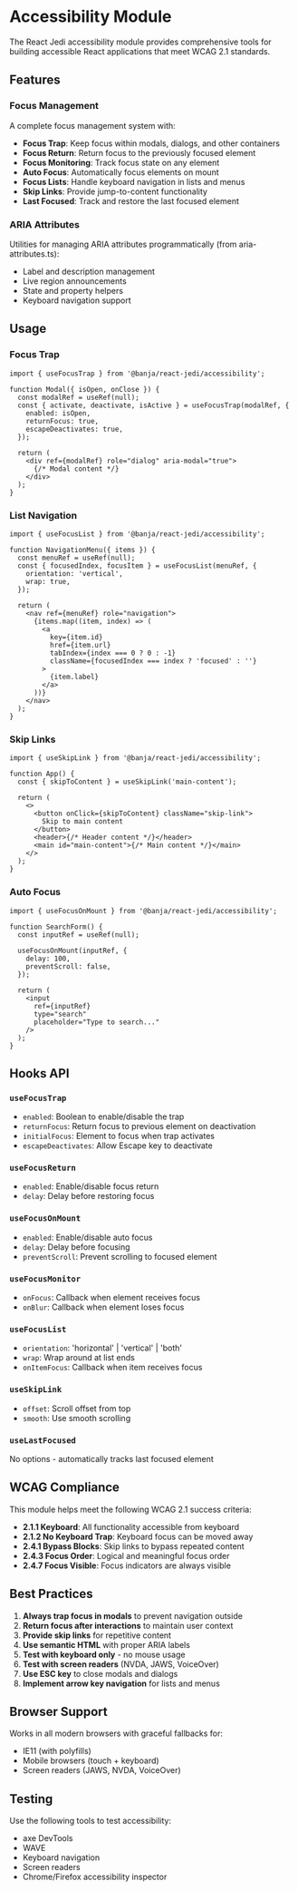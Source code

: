 # Accessibility Module

The React Jedi accessibility module provides comprehensive tools for building accessible React applications that meet WCAG 2.1 standards.

## Features

### Focus Management
A complete focus management system with:
- **Focus Trap**: Keep focus within modals, dialogs, and other containers
- **Focus Return**: Return focus to the previously focused element
- **Focus Monitoring**: Track focus state on any element
- **Auto Focus**: Automatically focus elements on mount
- **Focus Lists**: Handle keyboard navigation in lists and menus
- **Skip Links**: Provide jump-to-content functionality
- **Last Focused**: Track and restore the last focused element

### ARIA Attributes
Utilities for managing ARIA attributes programmatically (from aria-attributes.ts):
- Label and description management
- Live region announcements
- State and property helpers
- Keyboard navigation support

## Usage

### Focus Trap
```tsx
import { useFocusTrap } from '@banja/react-jedi/accessibility';

function Modal({ isOpen, onClose }) {
  const modalRef = useRef(null);
  const { activate, deactivate, isActive } = useFocusTrap(modalRef, {
    enabled: isOpen,
    returnFocus: true,
    escapeDeactivates: true,
  });

  return (
    <div ref={modalRef} role="dialog" aria-modal="true">
      {/* Modal content */}
    </div>
  );
}
```

### List Navigation
```tsx
import { useFocusList } from '@banja/react-jedi/accessibility';

function NavigationMenu({ items }) {
  const menuRef = useRef(null);
  const { focusedIndex, focusItem } = useFocusList(menuRef, {
    orientation: 'vertical',
    wrap: true,
  });

  return (
    <nav ref={menuRef} role="navigation">
      {items.map((item, index) => (
        <a
          key={item.id}
          href={item.url}
          tabIndex={index === 0 ? 0 : -1}
          className={focusedIndex === index ? 'focused' : ''}
        >
          {item.label}
        </a>
      ))}
    </nav>
  );
}
```

### Skip Links
```tsx
import { useSkipLink } from '@banja/react-jedi/accessibility';

function App() {
  const { skipToContent } = useSkipLink('main-content');

  return (
    <>
      <button onClick={skipToContent} className="skip-link">
        Skip to main content
      </button>
      <header>{/* Header content */}</header>
      <main id="main-content">{/* Main content */}</main>
    </>
  );
}
```

### Auto Focus
```tsx
import { useFocusOnMount } from '@banja/react-jedi/accessibility';

function SearchForm() {
  const inputRef = useRef(null);
  
  useFocusOnMount(inputRef, {
    delay: 100,
    preventScroll: false,
  });

  return (
    <input 
      ref={inputRef}
      type="search" 
      placeholder="Type to search..."
    />
  );
}
```

## Hooks API

### `useFocusTrap`
- `enabled`: Boolean to enable/disable the trap
- `returnFocus`: Return focus to previous element on deactivation
- `initialFocus`: Element to focus when trap activates
- `escapeDeactivates`: Allow Escape key to deactivate

### `useFocusReturn`
- `enabled`: Enable/disable focus return
- `delay`: Delay before restoring focus

### `useFocusOnMount`
- `enabled`: Enable/disable auto focus
- `delay`: Delay before focusing
- `preventScroll`: Prevent scrolling to focused element

### `useFocusMonitor`
- `onFocus`: Callback when element receives focus
- `onBlur`: Callback when element loses focus

### `useFocusList`
- `orientation`: 'horizontal' | 'vertical' | 'both'
- `wrap`: Wrap around at list ends
- `onItemFocus`: Callback when item receives focus

### `useSkipLink`
- `offset`: Scroll offset from top
- `smooth`: Use smooth scrolling

### `useLastFocused`
No options - automatically tracks last focused element

## WCAG Compliance

This module helps meet the following WCAG 2.1 success criteria:

- **2.1.1 Keyboard**: All functionality accessible from keyboard
- **2.1.2 No Keyboard Trap**: Keyboard focus can be moved away
- **2.4.1 Bypass Blocks**: Skip links to bypass repeated content
- **2.4.3 Focus Order**: Logical and meaningful focus order
- **2.4.7 Focus Visible**: Focus indicators are always visible

## Best Practices

1. **Always trap focus in modals** to prevent navigation outside
2. **Return focus after interactions** to maintain user context
3. **Provide skip links** for repetitive content
4. **Use semantic HTML** with proper ARIA labels
5. **Test with keyboard only** - no mouse usage
6. **Test with screen readers** (NVDA, JAWS, VoiceOver)
7. **Use ESC key** to close modals and dialogs
8. **Implement arrow key navigation** for lists and menus

## Browser Support

Works in all modern browsers with graceful fallbacks for:
- IE11 (with polyfills)
- Mobile browsers (touch + keyboard)
- Screen readers (JAWS, NVDA, VoiceOver)

## Testing

Use the following tools to test accessibility:
- axe DevTools
- WAVE
- Keyboard navigation
- Screen readers
- Chrome/Firefox accessibility inspector